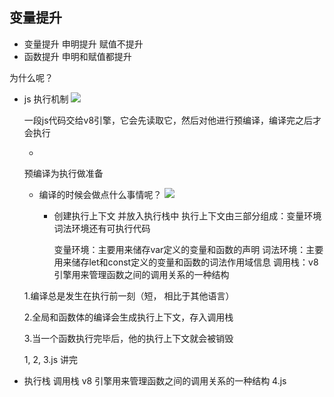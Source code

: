 ## 变量提升
- 变量提升 申明提升 赋值不提升
- 函数提升 申明和赋值都提升

为什么呢？

- js 执行机制
  ![](https://p3-xtjj-sign.byteimg.com/tos-cn-i-73owjymdk6/de40f2912ef7448987f557e79ebb095c~tplv-73owjymdk6-jj-mark-v1:0:0:0:0:5o6Y6YeR5oqA5pyv56S-5Yy6IEAg6Im-6ZuF5rOV5ouJ5ouJ:q75.awebp?rk3s=f64ab15b&x-expires=1732427963&x-signature=Lv0sp1yQejUWKnROKl6yluKibkQ%3D)

  一段js代码交给v8引擎，它会先读取它，然后对他进行预编译，编译完之后才会执行

  - 


  预编译为执行做准备 

  - 编译的时候会做点什么事情呢？
    ![](https://p3-xtjj-sign.byteimg.com/tos-cn-i-73owjymdk6/aa4ae8ad7f7e4e29a3364e3cc0d9d200~tplv-73owjymdk6-jj-mark-v1:0:0:0:0:5o6Y6YeR5oqA5pyv56S-5Yy6IEAg6Im-6ZuF5rOV5ouJ5ouJ:q75.awebp?rk3s=f64ab15b&x-expires=1732427963&x-signature=WBEtVIY7YtI8PJ4xKo2eRMfgPSs%3D)
    - 创建执行上下文 并放入执行栈中
      执行上下文由三部分组成：变量环境 词法环境还有可执行代码

      变量环境：主要用来储存var定义的变量和函数的声明
      词法环境：主要用来储存let和const定义的变量和函数的词法作用域信息
      调用栈：v8 引擎用来管理函数之间的调用关系的一种结构

  1.编译总是发生在执行前一刻（短， 相比于其他语言）

  2.全局和函数体的编译会生成执行上下文，存入调用栈

  3.当一个函数执行完毕后，他的执行上下文就会被销毁

  1, 2, 3.js 讲完

- 执行栈 调用栈
  v8 引擎用来管理函数之间的调用关系的一种结构
  4.js